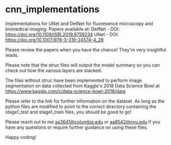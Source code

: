 # cnn_implementations
Implementations for UNet and DetNet for fluoresence microscopy and biomedical imaging. Papers available at:
DetNet - DOI: https://doi.org/10.1109/ISBI.2019.8759234
UNet - DOI: https://doi.org/10.1007/978-3-319-24574-4_28

Please review the papers when you have the chance! They're very insightful reads.

Please note that the struc files will output the model summary so you can check out how the various layers are stacked.

The files without struc have been implemented to perform image segmentation on data collected from Kaggle's 2018 Data Science Bowl at https://www.kaggle.com/c/data-science-bowl-2018/data

Please refer to the link for further information on the dataset. As long as the python files are modified to point to the correct directory containing the stage1_test and stage1_train files, you should be good to go!

Please reach out to me aa3641@columbia.edu or aa8542@nyu.edu if you have any questions or require further guidance on using these files. 

Happy coding!
